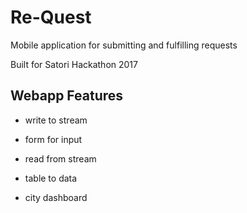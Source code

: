# Re-Quest
Mobile application for submitting and fulfilling requests

Built for Satori Hackathon 2017

## Webapp Features
* write to stream
* form for input

* read from stream
* table to data


* city dashboard
